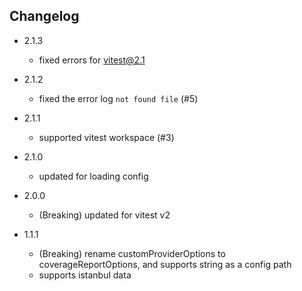## Changelog

- 2.1.3
    - fixed errors for vitest@2.1

- 2.1.2
    - fixed the error log `not found file` (#5)

- 2.1.1
    - supported vitest workspace (#3)

- 2.1.0
    - updated for loading config

- 2.0.0
    - (Breaking) updated for vitest v2

- 1.1.1
    - (Breaking) rename customProviderOptions to coverageReportOptions, and supports string as a config path
    - supports istanbul data